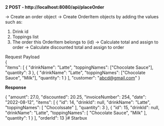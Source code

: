  **2 POST - http://localhost:8080/api/placeOrder**
 
 -> Create an order object
 -> Create OrderItem objects by adding the values such as:
 1. Drink id
 2. Toppings list
 3. The order this OrderItem belongs to (id)
-> Calculate total and assign to order
-> Calculate discounted total and assign to order

 Request Payload   
 {     
     "items": [
         {
             "drinkName": "Latte",
             "toppingNames": ["Chocolate Sauce"],
             "quantity": 3
         },
         {
             "drinkName": "Latte",
             "toppingNames": ["Chocolate Sauce", "Milk"],
             "quantity": 1
         }
     ],
     "customer": "abcd@gmail.com"
 }
 
 **Response** 
 
{
    "amount": 27.0,
    "discounted": 20.25,
    "invoiceNumber": 254,
    "date": "2022-08-12",
    "items": [
        {
            "id": 14,
            "drinkId": null,
            "drinkName": "Latte",
            "toppingNames": [
                "Chocolssate"
            ],
            "quantity": 3
        },
        {
            "id": 15,
            "drinkId": null,
            "drinkName": "Latte",
            "toppingNames": [
                "Chocolate Sauce",
                "Milk"
            ],
            "quantity": 1
        }
    ],
    "orderId": 13
}#   S t a r b u x  
 